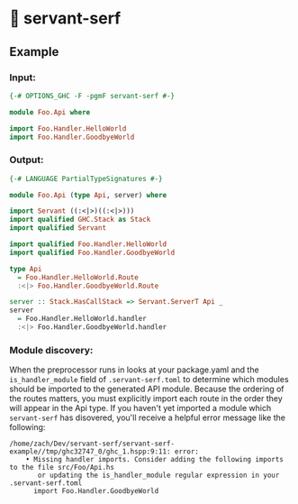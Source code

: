 # 🚜 servant-serf

## Example

### Input:
```haskell
{-# OPTIONS_GHC -F -pgmF servant-serf #-}

module Foo.Api where

import Foo.Handler.HelloWorld
import Foo.Handler.GoodbyeWorld
```

### Output:
```haskell
{-# LANGUAGE PartialTypeSignatures #-}

module Foo.Api (type Api, server) where

import Servant ((:<|>)((:<|>)))
import qualified GHC.Stack as Stack
import qualified Servant

import qualified Foo.Handler.HelloWorld
import qualified Foo.Handler.GoodbyeWorld

type Api
  = Foo.Handler.HelloWorld.Route
  :<|> Foo.Handler.GoodbyeWorld.Route

server :: Stack.HasCallStack => Servant.ServerT Api _
server
  = Foo.Handler.HelloWorld.handler
  :<|> Foo.Handler.GoodbyeWorld.handler
```

### Module discovery:
When the preprocessor runs in looks at your package.yaml and the `is_handler_module` field
of `.servant-serf.toml` to determine which modules should be imported to the generated API module.
Because the ordering of the routes matters, you must explicitly import each route in the order
they will appear in the Api type. If you haven't yet imported a module which `servant-serf` has
disovered, you'll receive a helpful error message like the following:
```
/home/zach/Dev/servant-serf/servant-serf-example//tmp/ghc32747_0/ghc_1.hspp:9:11: error:
    • Missing handler imports. Consider adding the following imports to the file src/Foo/Api.hs
       or updating the is_handler_module regular expression in your .servant-serf.toml
      import Foo.Handler.GoodbyeWorld
```
